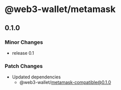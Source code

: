 # @web3-wallet/metamask

## 0.1.0

### Minor Changes

- release 0.1

### Patch Changes

- Updated dependencies
  - @web3-wallet/metamask-compatible@0.1.0
